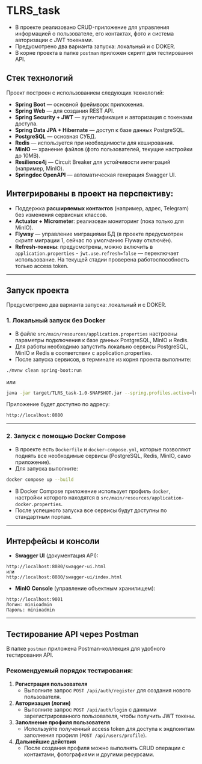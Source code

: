 

# TLRS_task

- В проекте реализовано CRUD-приложение для управления информацией о пользователе, его контактах, фото и система авторизации с JWT токенами.
- Предусмотрено два варианта запуска: локальный и с DOKER.
- В корне проекта в папке `postman` приложен скрипт для тестирования API.

## Стек технологий
Проект построен с использованием следующих технологий:
- **Spring Boot** — основной фреймворк приложения.
- **Spring Web** — для создания REST API.
- **Spring Security + JWT** — аутентификация и авторизация с токенами доступа.
- **Spring Data JPA + Hibernate** — доступ к базе данных PostgreSQL.
- **PostgreSQL** — основная СУБД.
- **Redis** — используется при необходимости для кеширования.
- **MinIO** — хранение файлов (фото пользователей, текущие настройки до 10MB).
- **Resilience4j** — Circuit Breaker для устойчивости интеграций (например, MinIO).
- **Springdoc OpenAPI** — автоматическая генерация Swagger UI.

## Интегрированы в проект на перспективу:

- Поддержка **расширяемых контактов** (например, адрес, Telegram) без изменения сервисных классов.
- **Actuator + Micrometer**: реализован мониторинг (пока только для MinIO).
- **Flyway** — управление миграциями БД (в проекте предусмотрен скрипт миграции 1, сейчас по умолчанию Flyway отключён).
- **Refresh-токены**: предусмотрены, можно включить в `application.properties` - `jwt.use.refresh=false` — переключает использование. На текущей стадии проверена работоспособность только access token.

---
## Запуск проекта
Предусмотрено два варианта запуска: локальный и с DOKER.

### 1. Локальный запуск без Docker

- В файле `src/main/resources/application.properties` настроены параметры подключения к базе данных PostgreSQL, MinIO и Redis.
- Для работы необходимо запустить локально сервисы PostgreSQL, MinIO и Redis в соответствии с application.properties.
- После запуска сервисов, в терминале из корня проекта выполните:
```bash
./mvnw clean spring-boot:run
````
или
```bash
java -jar target/TLRS_task-1.0-SNAPSHOT.jar --spring.profiles.active=local
```
Приложение будет доступно по адресу:
```
http://localhost:8080
```

---
### 2. Запуск с помощью Docker Compose

- В проекте есть `Dockerfile` и `docker-compose.yml`, которые позволяют поднять все необходимые сервисы (PostgreSQL, Redis, MinIO, само приложение).
- Для запуска выполните:
```bash
docker compose up --build
```
- В Docker Compose приложение использует профиль `docker`, настройки которого находятся в `src/main/resources/application-docker.properties`.
- После успешного запуска все сервисы будут доступны по стандартным портам.

---
## Интерфейсы и консоли

- **Swagger UI** (документация API):
```
http://localhost:8080/swagger-ui.html
или
http://localhost:8080/swagger-ui/index.html
```

- **MinIO Console** (управление объектным хранилищем):
```
http://localhost:9001
Логин: minioadmin
Пароль: minioadmin
```

---
## Тестирование API через Postman
В папке `postman` приложена Postman-коллекция для удобного тестирования API.

### Рекомендуемый порядок тестирования:

1. **Регистрация пользователя**
    - Выполните запрос `POST /api/auth/register` для создания нового пользователя.
2. **Авторизация (логин)**
    - Выполните запрос `POST /api/auth/login` с данными зарегистрированного пользователя, чтобы получить JWT токены.
3. **Заполнение профиля пользователя**
    - Используйте полученный access token для доступа к эндпоинтам заполнения профиля (`POST /api/users/profile`).
4. **Дальнейшие действия**
    - После создания профиля можно выполнять CRUD операции с контактами, фотографиями и другими ресурсами.
